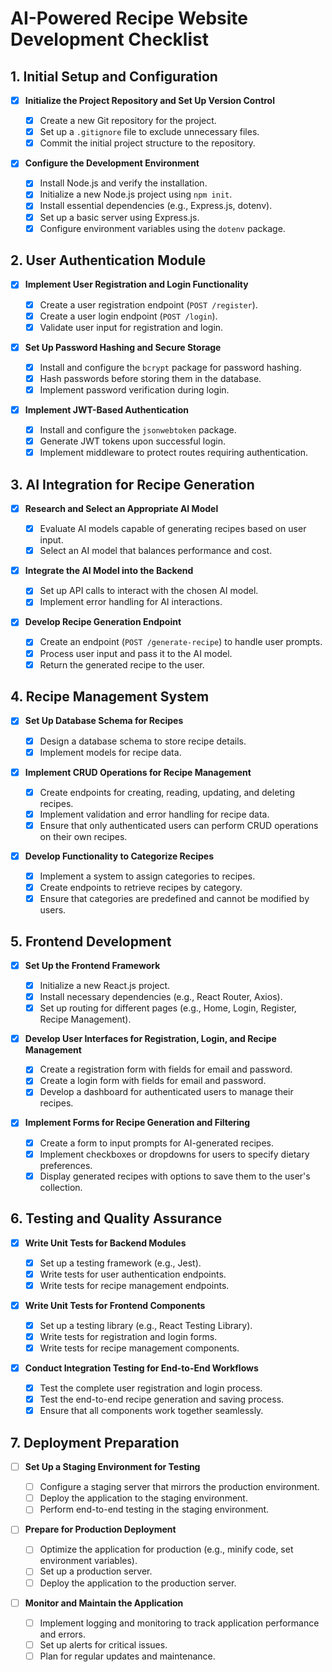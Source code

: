 # AI-Powered Recipe Website Development Checklist

## 1. Initial Setup and Configuration

- [x] **Initialize the Project Repository and Set Up Version Control**

  - [x] Create a new Git repository for the project.
  - [x] Set up a `.gitignore` file to exclude unnecessary files.
  - [x] Commit the initial project structure to the repository.

- [x] **Configure the Development Environment**
  - [x] Install Node.js and verify the installation.
  - [x] Initialize a new Node.js project using `npm init`.
  - [x] Install essential dependencies (e.g., Express.js, dotenv).
  - [x] Set up a basic server using Express.js.
  - [x] Configure environment variables using the `dotenv` package.

## 2. User Authentication Module

- [x] **Implement User Registration and Login Functionality**

  - [x] Create a user registration endpoint (`POST /register`).
  - [x] Create a user login endpoint (`POST /login`).
  - [x] Validate user input for registration and login.

- [x] **Set Up Password Hashing and Secure Storage**

  - [x] Install and configure the `bcrypt` package for password hashing.
  - [x] Hash passwords before storing them in the database.
  - [x] Implement password verification during login.

- [x] **Implement JWT-Based Authentication**
  - [x] Install and configure the `jsonwebtoken` package.
  - [x] Generate JWT tokens upon successful login.
  - [x] Implement middleware to protect routes requiring authentication.

## 3. AI Integration for Recipe Generation

- [x] **Research and Select an Appropriate AI Model**

  - [x] Evaluate AI models capable of generating recipes based on user input.
  - [x] Select an AI model that balances performance and cost.

- [x] **Integrate the AI Model into the Backend**

  - [x] Set up API calls to interact with the chosen AI model.
  - [x] Implement error handling for AI interactions.

- [x] **Develop Recipe Generation Endpoint**
  - [x] Create an endpoint (`POST /generate-recipe`) to handle user prompts.
  - [x] Process user input and pass it to the AI model.
  - [x] Return the generated recipe to the user.

## 4. Recipe Management System

- [x] **Set Up Database Schema for Recipes**

  - [x] Design a database schema to store recipe details.
  - [x] Implement models for recipe data.

- [x] **Implement CRUD Operations for Recipe Management**

  - [x] Create endpoints for creating, reading, updating, and deleting recipes.
  - [x] Implement validation and error handling for recipe data.
  - [x] Ensure that only authenticated users can perform CRUD operations on their own recipes.

- [x] **Develop Functionality to Categorize Recipes**
  - [x] Implement a system to assign categories to recipes.
  - [x] Create endpoints to retrieve recipes by category.
  - [x] Ensure that categories are predefined and cannot be modified by users.

## 5. Frontend Development

- [x] **Set Up the Frontend Framework**

  - [x] Initialize a new React.js project.
  - [x] Install necessary dependencies (e.g., React Router, Axios).
  - [x] Set up routing for different pages (e.g., Home, Login, Register, Recipe Management).

- [x] **Develop User Interfaces for Registration, Login, and Recipe Management**

  - [x] Create a registration form with fields for email and password.
  - [x] Create a login form with fields for email and password.
  - [x] Develop a dashboard for authenticated users to manage their recipes.

- [x] **Implement Forms for Recipe Generation and Filtering**
  - [x] Create a form to input prompts for AI-generated recipes.
  - [x] Implement checkboxes or dropdowns for users to specify dietary preferences.
  - [x] Display generated recipes with options to save them to the user's collection.

## 6. Testing and Quality Assurance

- [x] **Write Unit Tests for Backend Modules**

  - [x] Set up a testing framework (e.g., Jest).
  - [x] Write tests for user authentication endpoints.
  - [x] Write tests for recipe management endpoints.

- [x] **Write Unit Tests for Frontend Components**

  - [x] Set up a testing library (e.g., React Testing Library).
  - [x] Write tests for registration and login forms.
  - [x] Write tests for recipe management components.

- [x] **Conduct Integration Testing for End-to-End Workflows**
  - [x] Test the complete user registration and login process.
  - [x] Test the end-to-end recipe generation and saving process.
  - [x] Ensure that all components work together seamlessly.

## 7. Deployment Preparation

- [ ] **Set Up a Staging Environment for Testing**

  - [ ] Configure a staging server that mirrors the production environment.
  - [ ] Deploy the application to the staging environment.
  - [ ] Perform end-to-end testing in the staging environment.

- [ ] **Prepare for Production Deployment**

  - [ ] Optimize the application for production (e.g., minify code, set environment variables).
  - [ ] Set up a production server.
  - [ ] Deploy the application to the production server.

- [ ] **Monitor and Maintain the Application**
  - [ ] Implement logging and monitoring to track application performance and errors.
  - [ ] Set up alerts for critical issues.
  - [ ] Plan for regular updates and maintenance.
